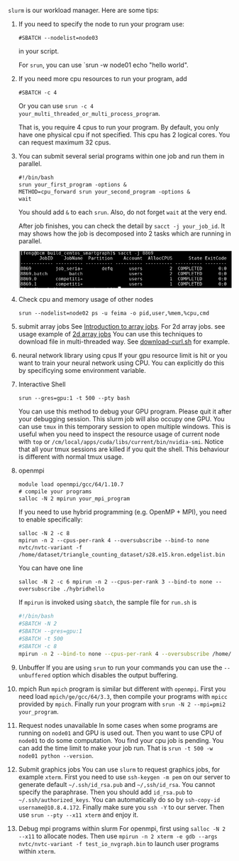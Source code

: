 `slurm` is our workload manager. Here are some tips:

1. If you need to specify the node to run your program use:

    ```shell
    #SBATCH --nodelist=node03
    ```

    in your script.

    For `srun`, you can use `srun -w node01 echo "hello world".
    
2. If you need more cpu resources to run your program, add

   ```shell
   #SBATCH -c 4
   ```
   Or you can use `srun -c 4 your_multi_threaded_or_multi_process_program`.
   
   That is, you require 4 cpus to run your program.
   By default, you only have one physical cpu if not specified. This cpu has 2 logical cores. You can request maximum 32 cpus.
   
3. You can submit several serial programs within one job and run them in parallel.

    ```shell
    #!/bin/bash
    srun your_first_program -options &
    METHOD=cpu_forward srun your_second_program -options &
    wait
    ```

    You should add `&` to each `srun`. Also, do not forget `wait` at the very end.

    After job finishes, you can check the detail by `sacct -j your_job_id`. It may shows how the job is decomposed into 2 tasks which are running in parallel.

    ![](./images/slurm_job_2_task.png)

4. Check cpu and memory usage of other nodes

    ```shell
    srun --nodelist=node02 ps -u feima -o pid,user,%mem,%cpu,cmd
    ```
5. submit array jobs
   See [Introduction to array jobs](https://slurm.schedmd.com/job_array.html). 
   For 2d array jobs. see usage example of [2d array jobs](https://wiki.anunna.wur.nl/index.php/Array_jobs)
   You can use this techniques to download file in multi-threaded way. See [download-curl.sh](./download-curl.sh) for example.

6. neural network library using cpus
   If your gpu resource limit is hit or you want to train your neural network using CPU. You can explicitly do this by specificying
   some environment variable.

7. Interactive Shell
   ```shell
   srun --gres=gpu:1 -t 500 --pty bash
   ```
   You can use this method to debug your GPU program. Please quit it after your debugging session. This slurm job will also occupy one GPU.
   You can use `tmux` in this temporary session to open multiple windows. This is useful when you need to inspect the resource usage of current node with `top` or `/cm/local/apps/cuda/libs/current/bin/nvidia-smi`.
   Notice that all your tmux sessions are killed if you quit the shell. This behaviour is different with normal tmux usage.
   
8. openmpi
   ```shell
   module load openmpi/gcc/64/1.10.7
   # compile your programs
   salloc -N 2 mpirun your_mpi_program
   ```
   If you need to use hybrid programming (e.g. OpenMP + MPI), you need to enable specifically:
   ```shell
   salloc -N 2 -c 8
   mpirun -n 2 --cpus-per-rank 4 --oversubscribe --bind-to none nvtc/nvtc-variant -f /home/dataset/triangle_counting_dataset/s28.e15.kron.edgelist.bin
   ```
   You can have one line
   ```shell
   salloc -N 2 -c 6 mpirun -n 2 --cpus-per-rank 3 --bind-to none --oversubscribe ./hybridhello
   ```
   If `mpirun` is invoked using `sbatch`, the sample file for `run.sh` is
   ```bash
   #!/bin/bash
   #SBATCH -N 2
   #SBATCH --gres=gpu:1
   #SBATCH -t 500
   #SBATCH -c 8
   mpirun -n 2 --bind-to none --cpus-per-rank 4 --oversubscribe /home/feng/triangle_counting_gpu_v2/build/nvtc/nvtc-variant -f /home/dataset/soc-LiveJournal1.bin
   ```
9. Unbuffer
   If you are using `srun` to run your commands you can use the `--unbuffered` option which disables the output buffering.

10. mpich
   Run `mpich` program is similar but different with `openmpi`. First you need load `mpich/ge/gcc/64/3.3`, then compile your programs with `mpicc` provided by `mpich`. Finally run
   your program with `srun -N 2 --mpi=pmi2 your_program`.

11. Request nodes unavailable
   In some cases when some programs are running on `node01` and GPU is used out. Then you want to use CPU of `node01` to do some computation. You find your cpu job is pending.
   You can add the time limit to make your job run. That is `srun -t 500 -w node01 python --version`.

12. Submit graphics jobs
   You can use `slurm` to request graphics jobs, for example `xterm`. First you need to use `ssh-keygen -m pem` on our server to generate default 
   `~/.ssh/id_rsa.pub` and `~/,ssh/id_rsa`. You cannot specify the paraphrase. Then you should add `id_rsa.pub` to `~/.ssh/authorized_keys`. You can automatically
   do so by `ssh-copy-id username@10.8.4.172`.
   Finally make sure you `ssh -Y` to our server. Then use `srun --pty --x11 xterm` and enjoy it.

13. Debug mpi programs within slurm
   For openmpi, first using `salloc -N 2 --x11` to allocate nodes. Then use `mpirun -n 2 xterm -e gdb --args nvtc/nvtc-variant -f test_io_nvgraph.bin` to launch user programs within `xterm`.